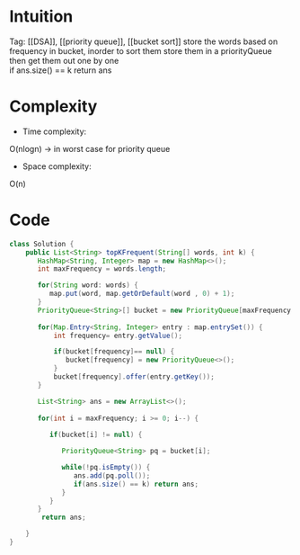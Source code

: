# Intuition

Tag: [[DSA]], [[priority queue]], [[bucket sort]]
store the words based on frequency in bucket, inorder to sort them store them in a priorityQueue  
then get them out one by one  
if ans.size() == k return ans

# Complexity

- Time complexity:

O(nlogn) -> in worst case for priority queue

- Space complexity:

O(n)

# Code

```java
class Solution {
    public List<String> topKFrequent(String[] words, int k) {
       HashMap<String, Integer> map = new HashMap<>();
       int maxFrequency = words.length;

       for(String word: words) {
          map.put(word, map.getOrDefault(word , 0) + 1);
       }
       PriorityQueue<String>[] bucket = new PriorityQueue[maxFrequency + 1];
       
       for(Map.Entry<String, Integer> entry : map.entrySet()) {
           int frequency= entry.getValue();

           if(bucket[frequency]== null) {
              bucket[frequency] = new PriorityQueue<>();
           }
           bucket[frequency].offer(entry.getKey());
       }

       List<String> ans = new ArrayList<>();
      
       for(int i = maxFrequency; i >= 0; i--) {
          
          if(bucket[i] != null) {

             PriorityQueue<String> pq = bucket[i];

             while(!pq.isEmpty()) {
                ans.add(pq.poll());
                if(ans.size() == k) return ans;
             }   
          }
       }
        return ans;

    }
}
```